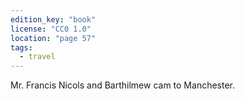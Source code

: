 ```yaml
---
edition_key: "book"
license: "CC0 1.0"
location: "page 57"
tags:
  - travel
---
```

Mr. Francis Nicols and Barthilmew cam to
Manchester.
